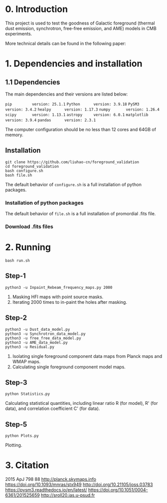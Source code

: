 # 0. Introduction
This project is used to test the goodness of Galactic foreground (thermal dust emission, synchrotron, free-free emission, and AME) models in CMB experiments. 

More technical details can be found in the following paper: 

# 1. Dependencies and installation
## 1.1 Dependencies
The main dependencies and their versions are listed below: 

`pip         version: 25.1.1`
`Python      version: 3.9.18`
`PySM3       version: 3.4.2`
`healpy      version: 1.17.3`
`numpy       version: 1.26.4`
`scipy       version: 1.13.1`
`astropy     version: 6.0.1`
`matplotlib  version: 3.9.4`
`pandas      version: 2.3.1`

The computer configuration should be no less than 12 cores and 64GB of memory. 

## Installation

```
git clone https://github.com/liuhao-cn/foreground_validation
cd foreground_validation
bash configure.sh
bash file.sh
```

The default behavior of `configure.sh` is a full installation of python packages. 

### Installation of python packages


The default behavior of `file.sh` is a full installation of promordial .fits file. 
 
### Download .fits files 

# 2. Running
```
bash run.sh
```
## Step-1
```
python3 -u Inpaint_Rebeam_frequency_maps.py 2000
```

1. Masking HFI maps with point source masks. 
2. Iterating 2000 times to in-paint the holes after masking. 

## Step-2
```
python3 -u Dust_data_model.py
python3 -u Synchrotron_data_model.py
python3 -u free_free_data_model.py
python3 -u AME_data_model.py
python3 -u Residual.py

```
1. Isolating single foreground component data maps from Planck maps and WMAP maps. 
2. Calculating single foreground component model maps. 

## Step-3
```
python Statistics.py
```
Calculating statistical quantities, including linear ratio R (for model), R' (for data), and correlation coefficient C' (for data). 

## Step-5
```
python Plots.py
```
Plotting. 

# 3. Citation

2015 ApJ 798 88
http://planck.skymaps.info
https://doi.org/10.1093/mnras/stx949
http://doi.org/10.21105/joss.03783
https://pysm3.readthedocs.io/en/latest/
https://doi.org/10.1051/0004-6361/201525659
http://sroll20.ias.u-psud.fr
